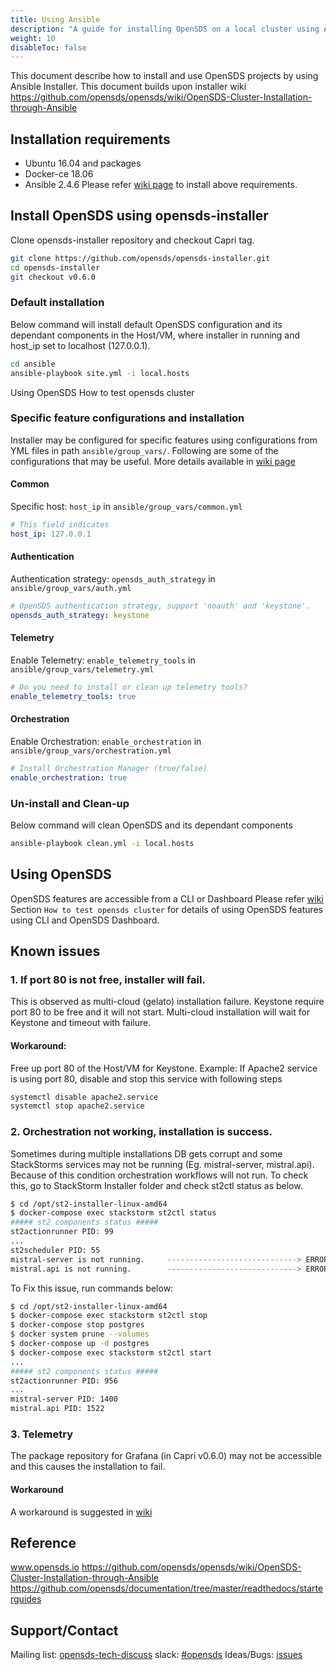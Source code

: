 ```yaml
---
title: Using Ansible
description: "A guide for installing OpenSDS on a local cluster using Ansible."
weight: 10
disableToc: false
---
```

This document describe how to install and use OpenSDS projects by using Ansible Installer. 
This document builds upon installer wiki https://github.com/opensds/opensds/wiki/OpenSDS-Cluster-Installation-through-Ansible
## Installation requirements
* Ubuntu 16.04 and packages
* Docker-ce 18.06
* Ansible 2.4.6
Please refer [wiki page](https://github.com/opensds/opensds/wiki/OpenSDS-Cluster-Installation-through-Ansible) to install above requirements.
## Install OpenSDS using opensds-installer
Clone opensds-installer repository and checkout Capri tag.
```bash
git clone https://github.com/opensds/opensds-installer.git
cd opensds-installer
git checkout v0.6.0
```
### Default installation
Below command will install default OpenSDS configuration and its dependant components in the Host/VM, where installer in running and host_ip set to localhost (127.0.0.1).
```bash
cd ansible
ansible-playbook site.yml -i local.hosts 
```
Using OpenSDS
How to test opensds cluster
### Specific feature configurations and installation
Installer may be configured for specific features using configurations from YML files in path `ansible/group_vars/`.
Following are some of the configurations that may be useful. More details available in [wiki page](https://github.com/opensds/opensds/wiki/OpenSDS-Cluster-Installation-through-Ansible)
#### Common
Specific host: `host_ip` in `ansible/group_vars/common.yml`
```yml
# This field indicates 
host_ip: 127.0.0.1
```
#### Authentication
Authentication strategy: `opensds_auth_strategy` in `ansible/group_vars/auth.yml`
```yml
# OpenSDS authentication strategy, support 'noauth' and 'keystone'.
opensds_auth_strategy: keystone
```
#### Telemetry
Enable Telemetry: `enable_telemetry_tools` in `ansible/group_vars/telemetry.yml`
```yml
# Do you need to install or clean up telemetry tools?
enable_telemetry_tools: true 
```
#### Orchestration
Enable Orchestration: `enable_orchestration` in `ansible/group_vars/orchestration.yml`
```yml
# Install Orchestration Manager (true/false)
enable_orchestration: true 
```
### Un-install and Clean-up
Below command will clean OpenSDS and its dependant components
```bash
ansible-playbook clean.yml -i local.hosts 
```
## Using OpenSDS
OpenSDS features are accessible from a CLI or Dashboard
Please refer [wiki](https://github.com/opensds/opensds/wiki/OpenSDS-Cluster-Installation-through-Ansible) Section `How to test opensds cluster` for details of using OpenSDS features using CLI and OpenSDS Dashboard.
## Known issues
### 1. If port 80 is not free, installer will fail. 
This is observed as multi-cloud (gelato) installation failure. Keystone require port 80 to be free and it will not start. Multi-cloud installation will wait for Keystone and timeout with failure.
#### Workaround:
Free up port 80 of the Host/VM for Keystone. 
Example: If Apache2 service is using port 80, disable and stop this service with following steps
```bash
systemctl disable apache2.service
systemctl stop apache2.service
```
### 2. Orchestration not working, installation is success.
Sometimes during multiple installations DB gets corrupt and some StackStorms services may not be running (Eg. mistral-server, mistral.api). Because of this condition orchestration workflows will not run.
To check this, go to StackStorm Installer folder and check st2ctl status as below.
```bash
$ cd /opt/st2-installer-linux-amd64
$ docker-compose exec stackstorm st2ctl status
##### st2 components status #####
st2actionrunner PID: 99
...
st2scheduler PID: 55
mistral-server is not running.     -----------------------------> ERROR condition
mistral.api is not running.        -----------------------------> ERROR condition
```
To Fix this issue, run commands below:
```bash
$ cd /opt/st2-installer-linux-amd64
$ docker-compose exec stackstorm st2ctl stop
$ docker-compose stop postgres
$ docker system prune --volumes
$ docker-compose up -d postgres
$ docker-compose exec stackstorm st2ctl start
...
##### st2 components status #####
st2actionrunner PID: 956
...
mistral-server PID: 1400
mistral.api PID: 1522
```

###  3. Telemetry
The package repository for Grafana (in Capri v0.6.0) may not be accessible and this causes the installation to fail.

#### Workaround 
A workaround is suggested in [wiki](https://github.com/opensds/opensds/wiki/OpenSDS-Cluster-Installation-through-Ansible)
## Reference
www.opensds.io
https://github.com/opensds/opensds/wiki/OpenSDS-Cluster-Installation-through-Ansible
https://github.com/opensds/documentation/tree/master/readthedocs/starterguides
## Support/Contact
Mailing list: [opensds-tech-discuss](https://lists.opensds.io/mailman/listinfo/opensds-tech-discuss)
slack: [#opensds](https://opensds.slack.com/)
Ideas/Bugs: [issues](https://github.com/opensds/opensds-installer/issues)




